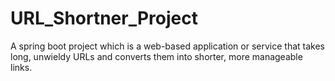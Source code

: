 # URL_Shortner_Project
A spring boot project which is a web-based application or service that takes long, unwieldy URLs and converts them into shorter, more manageable links.
